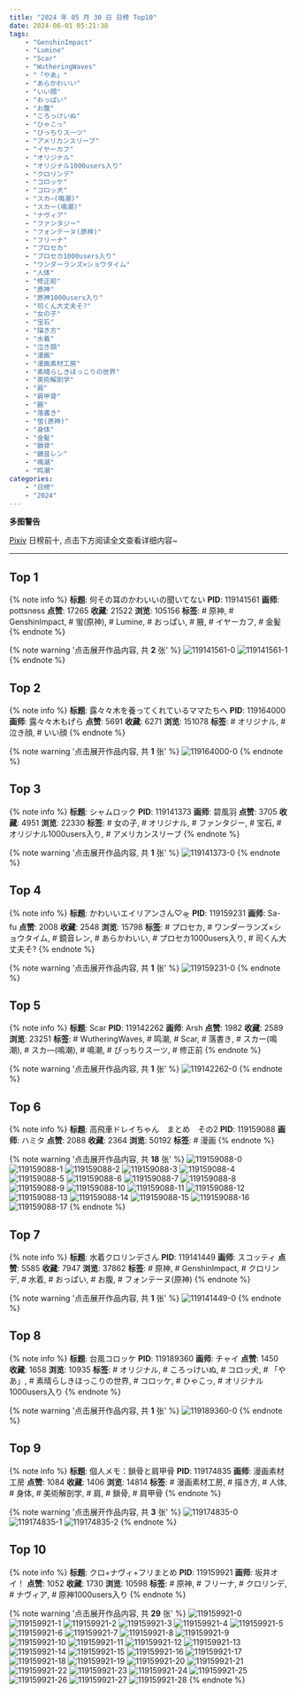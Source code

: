 ```yaml
---
title: "2024 年 05 月 30 日 日榜 Top10"
date: 2024-06-01 05:21:38
tags:
    - "GenshinImpact"
    - "Lumine"
    - "Scar"
    - "WutheringWaves"
    - "「やあ」"
    - "あらかわいい"
    - "いい顔"
    - "おっぱい"
    - "お腹"
    - "ころっけいぬ"
    - "ひゃこっ"
    - "ぴっちりスーツ"
    - "アメリカンスリーブ"
    - "イヤーカフ"
    - "オリジナル"
    - "オリジナル1000users入り"
    - "クロリンデ"
    - "コロッケ"
    - "コロッ犬"
    - "スカ―(鳴潮)"
    - "スカー(鳴潮)"
    - "ナヴィア"
    - "ファンタジー"
    - "フォンテーヌ(原神)"
    - "フリーナ"
    - "プロセカ"
    - "プロセカ1000users入り"
    - "ワンダーランズ×ショウタイム"
    - "人体"
    - "修正前"
    - "原神"
    - "原神1000users入り"
    - "司くん大丈夫そ?"
    - "女の子"
    - "宝石"
    - "描き方"
    - "水着"
    - "泣き顔"
    - "漫画"
    - "漫画素材工房"
    - "素晴らしきほっこりの世界"
    - "美術解剖学"
    - "肩"
    - "肩甲骨"
    - "腋"
    - "落書き"
    - "蛍(原神)"
    - "身体"
    - "金髪"
    - "鎖骨"
    - "鏡音レン"
    - "鳴潮"
    - "鸣潮"
categories:
    - "日榜"
    - "2024"
---
```


<i class="fa fa-triangle-exclamation"></i>**多图警告**<i class="fa fa-triangle-exclamation"></i>

[Pixiv](https://www.pixiv.net/) 日榜前十, 点击下方阅读全文查看详细内容~

<!-- more -->

---

## Top 1

{% note info %}
**标题**: 何その耳のかわいいの聞いてない
**PID**: 119141561 **画师**: pottsness
**点赞**: 17265 **收藏**: 21522 **浏览**: 105156
**标签**: # 原神, # GenshinImpact, # 蛍(原神), # Lumine, # おっぱい, # 腋, # イヤーカフ, # 金髪
{% endnote %}

{% note warning '点击展开作品内容, 共 **2** 张' %}
![119141561-0](https://i.pixiv.re/img-original/img/2024/05/29/00/00/55/119141561_p0.jpg)
![119141561-1](https://i.pixiv.re/img-original/img/2024/05/29/00/00/55/119141561_p1.jpg)
{% endnote %}

## Top 2

{% note info %}
**标题**: 露々々木を養ってくれているママたちへ
**PID**: 119164000 **画师**: 露々々木もげら
**点赞**: 5691 **收藏**: 6271 **浏览**: 151078
**标签**: # オリジナル, # 泣き顔, # いい顔
{% endnote %}

{% note warning '点击展开作品内容, 共 **1** 张' %}
![119164000-0](https://i.pixiv.re/img-original/img/2024/05/29/21/32/52/119164000_p0.jpg)
{% endnote %}

## Top 3

{% note info %}
**标题**: シャムロック
**PID**: 119141373 **画师**: 碧風羽
**点赞**: 3705 **收藏**: 4951 **浏览**: 22330
**标签**: # 女の子, # オリジナル, # ファンタジー, # 宝石, # オリジナル1000users入り, # アメリカンスリーブ
{% endnote %}

{% note warning '点击展开作品内容, 共 **1** 张' %}
![119141373-0](https://i.pixiv.re/img-original/img/2024/05/29/00/00/07/119141373_p0.jpg)
{% endnote %}

## Top 4

{% note info %}
**标题**: かわいいエイリアンさん♡🛸
**PID**: 119159231 **画师**: Sa-fu
**点赞**: 2008 **收藏**: 2548 **浏览**: 15798
**标签**: # プロセカ, # ワンダーランズ×ショウタイム, # 鏡音レン, # あらかわいい, # プロセカ1000users入り, # 司くん大丈夫そ?
{% endnote %}

{% note warning '点击展开作品内容, 共 **1** 张' %}
![119159231-0](https://i.pixiv.re/img-original/img/2024/05/29/18/51/02/119159231_p0.jpg)
{% endnote %}

## Top 5

{% note info %}
**标题**: Scar
**PID**: 119142262 **画师**: Arsh
**点赞**: 1982 **收藏**: 2589 **浏览**: 23251
**标签**: # WutheringWaves, # 鸣潮, # Scar, # 落書き, # スカー(鳴潮), # スカ―(鳴潮), # 鳴潮, # ぴっちりスーツ, # 修正前
{% endnote %}

{% note warning '点击展开作品内容, 共 **1** 张' %}
![119142262-0](https://i.pixiv.re/img-original/img/2024/05/29/00/16/35/119142262_p0.jpg)
{% endnote %}

## Top 6

{% note info %}
**标题**: 高飛車ドレイちゃん　まとめ　その2
**PID**: 119159088 **画师**: ハミタ
**点赞**: 2088 **收藏**: 2364 **浏览**: 50192
**标签**: # 漫画
{% endnote %}

{% note warning '点击展开作品内容, 共 **18** 张' %}
![119159088-0](https://i.pixiv.re/img-original/img/2024/05/29/18/44/35/119159088_p0.png)
![119159088-1](https://i.pixiv.re/img-original/img/2024/05/29/18/44/35/119159088_p1.png)
![119159088-2](https://i.pixiv.re/img-original/img/2024/05/29/18/44/35/119159088_p2.png)
![119159088-3](https://i.pixiv.re/img-original/img/2024/05/29/18/44/35/119159088_p3.png)
![119159088-4](https://i.pixiv.re/img-original/img/2024/05/29/18/44/35/119159088_p4.png)
![119159088-5](https://i.pixiv.re/img-original/img/2024/05/29/18/44/35/119159088_p5.png)
![119159088-6](https://i.pixiv.re/img-original/img/2024/05/29/18/44/35/119159088_p6.png)
![119159088-7](https://i.pixiv.re/img-original/img/2024/05/29/18/44/35/119159088_p7.png)
![119159088-8](https://i.pixiv.re/img-original/img/2024/05/29/18/44/35/119159088_p8.png)
![119159088-9](https://i.pixiv.re/img-original/img/2024/05/29/18/44/35/119159088_p9.png)
![119159088-10](https://i.pixiv.re/img-original/img/2024/05/29/18/44/35/119159088_p10.png)
![119159088-11](https://i.pixiv.re/img-original/img/2024/05/29/18/44/35/119159088_p11.png)
![119159088-12](https://i.pixiv.re/img-original/img/2024/05/29/18/44/35/119159088_p12.png)
![119159088-13](https://i.pixiv.re/img-original/img/2024/05/29/18/44/35/119159088_p13.png)
![119159088-14](https://i.pixiv.re/img-original/img/2024/05/29/18/44/35/119159088_p14.png)
![119159088-15](https://i.pixiv.re/img-original/img/2024/05/29/18/44/35/119159088_p15.png)
![119159088-16](https://i.pixiv.re/img-original/img/2024/05/29/18/44/35/119159088_p16.png)
![119159088-17](https://i.pixiv.re/img-original/img/2024/05/29/18/44/35/119159088_p17.png)
{% endnote %}

## Top 7

{% note info %}
**标题**: 水着クロリンデさん
**PID**: 119141449 **画师**: スコッティ
**点赞**: 5585 **收藏**: 7947 **浏览**: 37862
**标签**: # 原神, # GenshinImpact, # クロリンデ, # 水着, # おっぱい, # お腹, # フォンテーヌ(原神)
{% endnote %}

{% note warning '点击展开作品内容, 共 **1** 张' %}
![119141449-0](https://i.pixiv.re/img-original/img/2024/05/29/00/00/24/119141449_p0.jpg)
{% endnote %}

## Top 8

{% note info %}
**标题**: 台風コロッケ
**PID**: 119189360 **画师**: チャイ
**点赞**: 1450 **收藏**: 1658 **浏览**: 10935
**标签**: # オリジナル, # ころっけいぬ, # コロッ犬, # 「やあ」, # 素晴らしきほっこりの世界, # コロッケ, # ひゃこっ, # オリジナル1000users入り
{% endnote %}

{% note warning '点击展开作品内容, 共 **1** 张' %}
![119189360-0](https://i.pixiv.re/img-original/img/2024/05/30/20/30/04/119189360_p0.png)
{% endnote %}

## Top 9

{% note info %}
**标题**: 個人メモ：鎖骨と肩甲骨
**PID**: 119174835 **画师**: 漫画素材工房
**点赞**: 1084 **收藏**: 1406 **浏览**: 14814
**标签**: # 漫画素材工房, # 描き方, # 人体, # 身体, # 美術解剖学, # 肩, # 鎖骨, # 肩甲骨
{% endnote %}

{% note warning '点击展开作品内容, 共 **3** 张' %}
![119174835-0](https://i.pixiv.re/img-original/img/2024/05/30/06/00/10/119174835_p0.jpg)
![119174835-1](https://i.pixiv.re/img-original/img/2024/05/30/06/00/10/119174835_p1.jpg)
![119174835-2](https://i.pixiv.re/img-original/img/2024/05/30/06/00/10/119174835_p2.jpg)
{% endnote %}

## Top 10

{% note info %}
**标题**: クロ+ナヴィ+フリまとめ
**PID**: 119159921 **画师**: 坂井オイ！
**点赞**: 1052 **收藏**: 1730 **浏览**: 10598
**标签**: # 原神, # フリーナ, # クロリンデ, # ナヴィア, # 原神1000users入り
{% endnote %}

{% note warning '点击展开作品内容, 共 **29** 张' %}
![119159921-0](https://i.pixiv.re/img-original/img/2024/05/29/19/18/07/119159921_p0.jpg)
![119159921-1](https://i.pixiv.re/img-original/img/2024/05/29/19/18/07/119159921_p1.jpg)
![119159921-2](https://i.pixiv.re/img-original/img/2024/05/29/19/18/07/119159921_p2.jpg)
![119159921-3](https://i.pixiv.re/img-original/img/2024/05/29/19/18/07/119159921_p3.jpg)
![119159921-4](https://i.pixiv.re/img-original/img/2024/05/29/19/18/07/119159921_p4.jpg)
![119159921-5](https://i.pixiv.re/img-original/img/2024/05/29/19/18/07/119159921_p5.jpg)
![119159921-6](https://i.pixiv.re/img-original/img/2024/05/29/19/18/07/119159921_p6.jpg)
![119159921-7](https://i.pixiv.re/img-original/img/2024/05/29/19/18/07/119159921_p7.jpg)
![119159921-8](https://i.pixiv.re/img-original/img/2024/05/29/19/18/07/119159921_p8.jpg)
![119159921-9](https://i.pixiv.re/img-original/img/2024/05/29/19/18/07/119159921_p9.jpg)
![119159921-10](https://i.pixiv.re/img-original/img/2024/05/29/19/18/07/119159921_p10.jpg)
![119159921-11](https://i.pixiv.re/img-original/img/2024/05/29/19/18/07/119159921_p11.jpg)
![119159921-12](https://i.pixiv.re/img-original/img/2024/05/29/19/18/07/119159921_p12.jpg)
![119159921-13](https://i.pixiv.re/img-original/img/2024/05/29/19/18/07/119159921_p13.jpg)
![119159921-14](https://i.pixiv.re/img-original/img/2024/05/29/19/18/07/119159921_p14.jpg)
![119159921-15](https://i.pixiv.re/img-original/img/2024/05/29/19/18/07/119159921_p15.jpg)
![119159921-16](https://i.pixiv.re/img-original/img/2024/05/29/19/18/07/119159921_p16.jpg)
![119159921-17](https://i.pixiv.re/img-original/img/2024/05/29/19/18/07/119159921_p17.jpg)
![119159921-18](https://i.pixiv.re/img-original/img/2024/05/29/19/18/07/119159921_p18.jpg)
![119159921-19](https://i.pixiv.re/img-original/img/2024/05/29/19/18/07/119159921_p19.jpg)
![119159921-20](https://i.pixiv.re/img-original/img/2024/05/29/19/18/07/119159921_p20.jpg)
![119159921-21](https://i.pixiv.re/img-original/img/2024/05/29/19/18/07/119159921_p21.jpg)
![119159921-22](https://i.pixiv.re/img-original/img/2024/05/29/19/18/07/119159921_p22.jpg)
![119159921-23](https://i.pixiv.re/img-original/img/2024/05/29/19/18/07/119159921_p23.jpg)
![119159921-24](https://i.pixiv.re/img-original/img/2024/05/29/19/18/07/119159921_p24.jpg)
![119159921-25](https://i.pixiv.re/img-original/img/2024/05/29/19/18/07/119159921_p25.jpg)
![119159921-26](https://i.pixiv.re/img-original/img/2024/05/29/19/18/07/119159921_p26.jpg)
![119159921-27](https://i.pixiv.re/img-original/img/2024/05/29/19/18/07/119159921_p27.jpg)
![119159921-28](https://i.pixiv.re/img-original/img/2024/05/29/19/18/07/119159921_p28.jpg)
{% endnote %}
